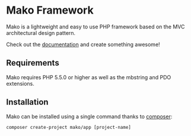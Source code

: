 # Mako Framework

Mako is a lightweight and easy to use PHP framework based on the MVC architectural design pattern.

Check out the [documentation](http://makoframework.com/docs) and create something awesome!

## Requirements

Mako requires PHP 5.5.0 or higher as well as the mbstring and PDO extensions.

## Installation

Mako can be installed using a single command thanks to [composer](https://packagist.org):

```
composer create-project mako/app [project-name]
```